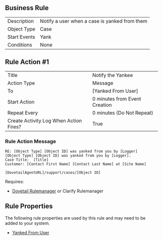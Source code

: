 ## Business Rule

|  |  |
| ------------- | ------------- |
| Description  | Notify a user when a case is yanked from them  |
| Object Type  | Case  |
| Start Events| Yank
| Conditions | None

## Rule Action #1

|  |  |
| ------------- | ------------- |
| Title	| Notify the Yankee
| Action Type	| Message
| To |	[Yanked From User]
| Start Action	| 0 minutes from Event Creation
| Repeat Every	| 0 minutes (Do Not Repeat)
| Create Activity Log When Action Fires?	| True

### Rule Action Message	
```
RE: [Object Type] [Object ID] was yanked from you by [Logger]
[Object Type] [Object ID] was yanked from you by [Logger].
Case Title:  [Title]
Customer: [Contact First Name] [Contact Last Name] at [Site Name]

[DovetailAgentURL]/support/cases/[Object ID]
```

Requires:
* [Dovetail Rulemanager](https://support.dovetailsoftware.com/selfservice/products/show/RuleManager) or Clarify Rulemanager

## Rule Properties
The following rule properties are used by this rule and may need to be added to your system. 
* [Yanked From User](Yanked-From-User-Rule-Property)
